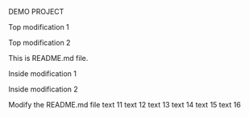DEMO PROJECT

Top modification 1

Top modification 2

This is README.md file.

Inside modification 1

Inside modification 2

Modify the README.md file
text 11
text 12
text 13
text 14
text 15
text 16

